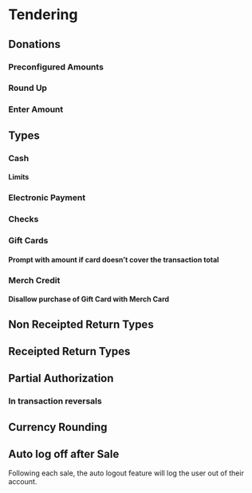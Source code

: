 # Tendering

## Donations

### Preconfigured Amounts

### Round Up

### Enter Amount

## Types

### Cash

#### Limits

### Electronic Payment

### Checks

### Gift Cards

#### Prompt with amount if card doesn’t cover the transaction total

### Merch Credit

#### Disallow purchase of Gift Card with Merch Card

## Non Receipted Return Types

## Receipted Return Types

## Partial Authorization

### In transaction reversals

## Currency Rounding

## Auto log off after Sale
Following each sale, the auto logout feature will log the user out of their account.


